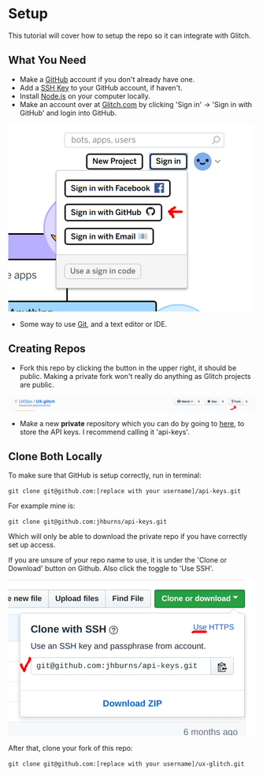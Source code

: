 # Setup

This tutorial will cover how to setup the repo so it can integrate with Glitch.

## What You Need

- Make a [GitHub](https://github.com/) account if you don't already have one.
- Add a [SSH Key](https://help.github.com/en/articles/generating-a-new-ssh-key-and-adding-it-to-the-ssh-agent) to your GitHub account, if haven't.
- Install [Node.js](https://nodejs.org) on your computer locally.
- Make an account over at [Glitch.com](https://glitch.com/) by clicking 'Sign in' -> 'Sign in with GitHub' and login into GitHub.

![Sign up link in glitch](/Documentation/img/github-glitch.png)

- Some way to use [Git](https://git-scm.com/), and a text editor or IDE.

## Creating Repos
- Fork this repo by clicking the button in the upper right, it should be public. Making a private fork won't really do anything as Glitch projects are public.

![Fork this repo](/Documentation/img/fork-glitch.png)

- Make a new **private** repository which you can do by going to [here](https://github.com/), to store the API keys. I recommend calling it 'api-keys'.

## Clone Both Locally

To make sure that GitHub is setup correctly, run in terminal:
 
 `git clone git@github.com:[replace with your username]/api-keys.git`
 
For example mine is:

`git clone git@github.com:jhburns/api-keys.git`

Which will only be able to download the private repo if you have correctly set up access.  

If you are unsure of your repo name to use, it is under the 'Clone or Download' button on Github. Also click the toggle to 'Use SSH'.

![Clone here](/Documentation/img/clone-through-github.png)

After that, clone your fork of this repo:

 `git clone git@github.com:[replace with your username]/ux-glitch.git`
 
 ## 


